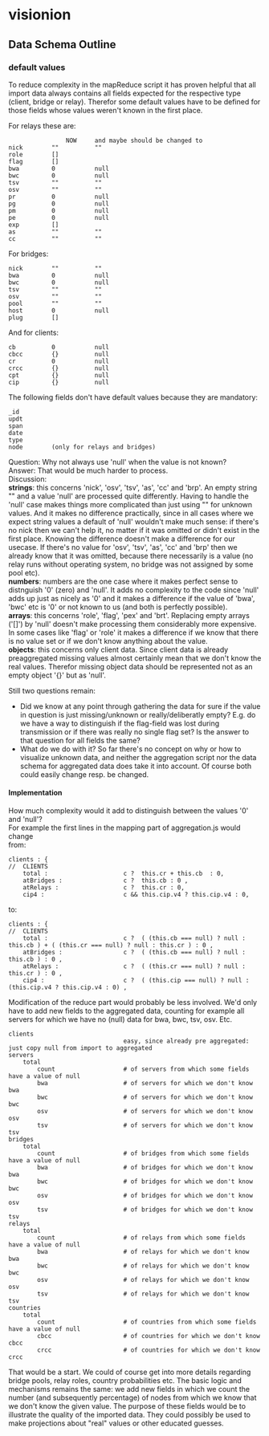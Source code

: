 # visionion
## Data Schema Outline

### default values 

To reduce complexity in the mapReduce script it has proven helpful that all import data always contains all fields expected for the respective type (client, bridge or relay). Therefor some default values have to be defined for those fields whose values weren't known in the first place. 

For relays these are:

					NOW		and maybe should be changed to
	nick		""			""	
	role		[]			
	flag		[]			
	bwa			0			null
	bwc			0			null
	tsv			""			""
	osv			""			""
	pr			0			null
	pg			0			null
	pm			0			null
	pe			0			null
	exp			[]			
	as			""			""
	cc			""			""
			
For bridges:		
		
	nick		""			""
	bwa			0			null
	bwc			0			null
	tsv			""			""
	osv			""			""
	pool		""			""
	host		0			null
	plug		[]			
			
And for clients:	
		
	cb			0			null
	cbcc		{}			null		
	cr			0			null
	crcc		{}			null
	cpt			{}			null
	cip			{}			null

The following fields don't have default values because they are mandatory:
	
	_id
	updt
	span
	date
	type
	node		(only for relays and bridges)
	
	
Question: Why not always use 'null' when the value is not known?  
Answer: That would be much harder to process.   
Discussion:    
**strings**: this concerns 'nick', 'osv', 'tsv', 'as', 'cc' and 'brp'. An empty string "" and a value 'null' are processed quite differently. Having to handle the 'null' case makes things more complicated than just using "" for unknown values. And it makes no difference practically, since in all cases where we expect string values a default of 'null' wouldn't make much sense: if there's no nick then we can't help it, no matter if it was omitted or didn't exist in the first place. Knowing the difference doesn't make a difference for our usecase. If there's no value for 'osv', 'tsv', 'as', 'cc' and 'brp' then we already know that it was omitted, because there necessarily is a value (no relay runs without operating system, no bridge was not assigned by some pool etc).   
**numbers**: numbers are the one case where it makes perfect sense to distnguish '0' (zero) and 'null'. It adds no complexity to the code since 'null' adds up just as nicely as '0' and it makes a difference if the value of 'bwa', 'bwc' etc is '0' or not known to us (and both is perfectly possible).   
**arrays**: this concerns 'role', 'flag', 'pex' and 'brt'. Replacing empty arrays ('[]') by 'null' doesn't make processing them considerably more expensive. In some cases like 'flag' or 'role' it makes a difference if we know that there is no value set or if we don't know anything about the value.    
**objects**: this concerns only client data. Since client data is already preaggregated missing values almost certainly mean that we don't know the real values. Therefor missing object data should be represented not as an empty object '{}' but as 'null'.   


Still two questions remain:   
- Did we know at any point through gathering the data for sure if the value in question is just missing/unknown or really/deliberatly empty? E.g. do we have a way to distinguish if the flag-field was lost during transmission or if there was really no single flag set? Is the answer to that question for all fields the same?  
- What do we do with it? So far there's no concept on why or how to visualize unknown data, and neither the aggregation script nor the data schema for aggregated data does take it into account. Of course both could easily change resp. be changed. 


#### Implementation
How much complexity would it add to distinguish between the values '0' and 'null'?   
For example the first lines in the mapping part of aggregation.js would change    
from:

	clients : {                                                                             //  CLIENTS
		total : 					c ?  this.cr + this.cb  : 0,
		atBridges :					c ?  this.cb : 0 ,
		atRelays : 					c ?  this.cr : 0,
		cip4 : 						c && this.cip.v4 ? this.cip.v4 : 0,
			
to:

	clients : {                                                                             //  CLIENTS
		total : 					c ?  ( (this.cb === null) ? null : this.cb ) + ( (this.cr === null) ? null : this.cr ) : 0 ,
		atBridges :					c ?  ( (this.cb === null) ? null : this.cb ) : 0 ,
		atRelays : 					c ?  ( (this.cr === null) ? null : this.cr ) : 0 ,
		cip4 : 						c ?  ( (this.cip === null) ? null : (this.cip.v4 ? this.cip.v4 : 0) ,


Modification of the reduce part would probably be less involved. 
We'd only have to add new fields to the aggregated data, counting for example all servers for which we have no (null) data for bwa, bwc, tsv, osv. Etc.

	clients	
									easy, since already pre aggregated: just copy null from import to aggregated  
	servers
		total
			count					# of servers from which some fields have a value of null
			bwa						# of servers for which we don't know bwa
			bwc						# of servers for which we don't know bwc
			osv						# of servers for which we don't know osv
			tsv						# of servers for which we don't know tsv
	bridges
		total
			count					# of bridges from which some fields have a value of null
			bwa						# of bridges for which we don't know bwa
			bwc						# of bridges for which we don't know bwc
			osv						# of bridges for which we don't know osv
			tsv						# of bridges for which we don't know tsv
	relays
		total
			count					# of relays from which some fields have a value of null
			bwa						# of relays for which we don't know bwa
			bwc						# of relays for which we don't know bwc
			osv						# of relays for which we don't know osv
			tsv						# of relays for which we don't know tsv
	countries
		total
			count					# of countries from which some fields have a value of null
			cbcc					# of countries for which we don't know cbcc
			crcc					# of countries for which we don't know crcc

That would be a start. 
We could of course get into more details regarding bridge pools, relay roles, country probabilities etc. 
The basic logic and mechanisms remains the same: we add new fields in which we count the number (and subsequently percentage) of nodes from which we know that we don't know the given value. 
The purpose of these fields would be to illustrate the quality of the imported data. 
They could possibly be used to make projections about "real" values or other educated guesses.
